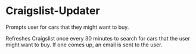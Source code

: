 # Craigslist-Updater

Prompts user for cars that they might want to buy.

Refreshes Craigslist once every 30 minutes to search for cars that the user might want to buy.
If one comes up, an email is sent to the user.
